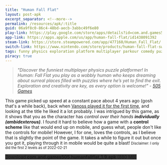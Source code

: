 ```yaml
---
title: "Human Fall Flat"
layout: post-apk
excerpt_separator: <!--more-->
permalink: /resources/apk/:title
guid: 06a9f8c0-86c4-48bd-aecb-3abbc49f6e80
play-link: https://play.google.com/store/apps/details?id=com.and.games505.humanfallflat
app-link: https://apps.apple.com/us/app/human-fall-flat/id1438091392
steam-link: https://store.steampowered.com/app/477160/Human_Fall_Flat/
switch-link: https://www.nintendo.com/store/products/human-fall-flat-switch/
tags: funny physics exploration platform multiplayer parkour comedy puzzle 3d 
piracy: true
---
```


> _"Discover the funniest multiplayer physics puzzle platformer! In Human: Fall Flat you play as a wobbly human who keeps dreaming about surreal places filled with puzzles where he’s yet to find the exit. Exploration and creativity are key, as every option is welcome!" - <a href="https://505games.com/games/human-fall-flat/" target="_blank">505 Games</a>_

This game picked up speed at a constant pace about 4 years ago (gosh that's a while back), back when <a href="https://youtu.be/vKd5S5MxU-Y" target="_blank">Vanoss played it for the first time</a>, and looking at the title he liked it a lot probably.<!--more--> I was intrigued by this game, as it shows that you as the character has _control over their hands **individually (ambidexterous)**_. I found it hard to believe how a game with a **control scheme** like that would end up on mobile, and guess what, people don't like the controls for mobile! However, I for one, loves the controls, as I believe that is slightly the point of the game. It takes a while to figure it out but once you got it, playing through it in mobile would be quite a blast! <span style="font-size:80%;">Disclaimer: I only did the first 2 levels as of 2022-02-21</span>

<div class="text-center">
    <a class="btn btn-dark btn-block w-100" onclick='apk("com.and.games505.humanfallflat_1.9.apk")' target="_blank" style="text-decoration: none; background-color: #333;"> Download <b>com.and.games505.humanfallflat_1.9.apk</b> (880 MB)</a>
</div>

